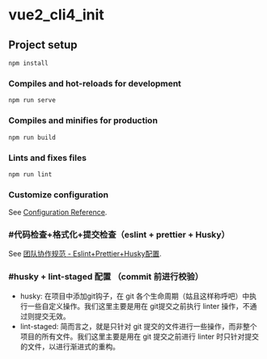 # vue2_cli4_init

## Project setup
```
npm install
```

### Compiles and hot-reloads for development
```
npm run serve
```

### Compiles and minifies for production
```
npm run build
```

### Lints and fixes files
```
npm run lint
```

### Customize configuration
See [Configuration Reference](https://cli.vuejs.org/config/).


### #代码检查+格式化+提交检查（eslint + prettier + Husky）

See [团队协作规范 - Eslint+Prettier+Husky配置](https://zhuanlan.zhihu.com/p/359972210).

### #husky + lint-staged 配置 （commit 前进行校验）

- husky: 在项目中添加git钩子，在 git 各个生命周期（姑且这样称呼吧）中执行一些自定义操作。我们这里主要是用在 git提交之前执行 linter 操作，不通过则提交无效。
- lint-staged: 简而言之，就是只针对 git 提交的文件进行一些操作，而非整个项目的所有文件。我们这里主要是用在 git 提交之前进行 linter 时只针对提交的文件，以进行渐进式的重构。